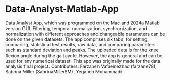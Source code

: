 # Data-Analyst-Matlab-App
Data Analyst App, which was programmed on the Mac and 2024a Matlab version GUI. Filtering, temporal normalization, synchronization, and normalization with different approaches and changeable parameters can be done on the given datasets. The app comprises six tabs, for setting, comparing, statistical test results, raw data, and comparing parameters such as standard deviation and peaks.
The uploaded data is for the knee flexion angle during the gait cycle. However, the app is general and can be used for any numerical dataset.
This app was originally made for the data analysis final project.
Contributers:
Farzaneh Vafaeinezhad (farzane78), Sabrina Miller (SabrinaMillerSM), Yeganeh Mohammadi

